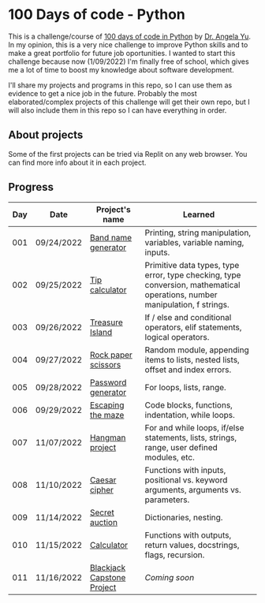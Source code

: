 # 100 Days of code - Python

This is a challenge/course of [100 days of code in Python](https://www.udemy.com/course/100-days-of-code/) by [Dr. Angela Yu](https://www.udemy.com/user/4b4368a3-b5c8-4529-aa65-2056ec31f37e/). In my opinion, this is a very nice challenge to improve Python skills and to make a great portfolio for future job oportunities. I wanted to start this challenge because now (1/09/2022) I'm finally free of school, which gives me a lot of time to boost my knowledge about software development.

I'll share my projects and programs in this repo, so I can use them as evidence to get a nice job in the future. Probably the most elaborated/complex projects of this challenge will get their own repo, but I will also include them in this repo so I can have everything in order.

## About projects
Some of the first projects can be tried via Replit on any web browser. You can find more info about it in each project.

## Progress

| Day | Date | Project's name | Learned |
| --- | --- | --- | --- |
| 001 | 09/24/2022 | [Band name generator](/projects/Day001/) | Printing, string manipulation, variables, variable naming, inputs. |
| 002 | 09/25/2022 | [Tip calculator](/projects/Day002/) | Primitive data types, type error, type checking, type conversion, mathematical operations, number manipulation, f strings. |
| 003 | 09/26/2022 | [Treasure Island](/projects/Day003/) | If / else and conditional operators, elif statements, logical operators.
| 004 | 09/27/2022 | [Rock paper scissors](/projects/Day004/) | Random module, appending items to lists, nested lists, offset and index errors. |
| 005 | 09/28/2022 | [Password generator](/projects/Day005/) | For loops, lists, range. |
| 006 | 09/29/2022 | [Escaping the maze](/projects/Day006/) | Code blocks, functions, indentation, while loops.|
| 007 | 11/07/2022 | [Hangman project](/projects/Day007/) | For and while loops, if/else statements, lists, strings, range, user defined modules, etc.|
| 008 | 11/10/2022 | [Caesar cipher](/projects/Day008/) | Functions with inputs, positional vs. keyword arguments, arguments vs. parameters. |
| 009 | 11/14/2022 | [Secret auction](/projects/Day009/) | Dictionaries, nesting. |
| 010 | 11/15/2022 | [Calculator](/projects/Day010/) | Functions with outputs, return values, docstrings, flags, recursion. |
| 011 | 11/16/2022 | [Blackjack Capstone Project](/projects/Day011) | *Coming soon* |